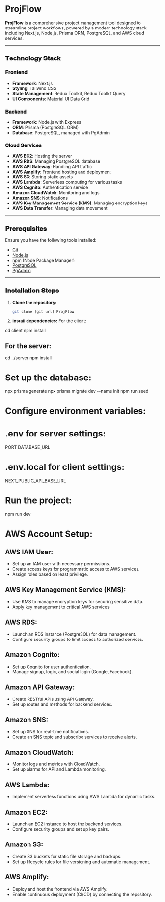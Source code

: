 # ProjFlow

**ProjFlow** is a comprehensive project management tool designed to streamline project workflows, powered by a modern technology stack including Next.js, Node.js, Prisma ORM, PostgreSQL, and AWS cloud services.

---

## 𝐓𝐞𝐜𝐡𝐧𝐨𝐥𝐨𝐠𝐲 𝐒𝐭𝐚𝐜𝐤

### 𝐅𝐫𝐨𝐧𝐭𝐞𝐧𝐝
- **Framework**: Next.js
- **Styling**: Tailwind CSS
- **State Management**: Redux Toolkit, Redux Toolkit Query
- **UI Components**: Material UI Data Grid


### 𝐁𝐚𝐜𝐤𝐞𝐧𝐝
- **Framework**: Node.js with Express
- **ORM**: Prisma (PostgreSQL ORM)
- **Database**: PostgreSQL, managed with PgAdmin


### 𝐂𝐥𝐨𝐮𝐝 𝐒𝐞𝐫𝐯𝐢𝐜𝐞𝐬
- **AWS EC2**: Hosting the server
- **AWS RDS**: Managing PostgreSQL database
- **AWS API Gateway**: Handling API traffic
- **AWS Amplify**: Frontend hosting and deployment
- **AWS S3**: Storing static assets
- **AWS Lambda**: Serverless computing for various tasks
- **AWS Cognito**: Authentication service
- **Amazon CloudWatch**: Monitoring and logs
- **Amazon SNS**: Notifications
- **AWS Key Management Service (KMS)**: Managing encryption keys
- **AWS Data Transfer**: Managing data movement


---

## 𝐏𝐫𝐞𝐫𝐞𝐪𝐮𝐢𝐬𝐢𝐭𝐞𝐬

Ensure you have the following tools installed:

- [Git](https://git-scm.com/)
- [Node.js](https://nodejs.org/en/)
- [npm](https://www.npmjs.com/) (Node Package Manager)
- [PostgreSQL](https://www.postgresql.org/download/)
- [PgAdmin](https://www.pgadmin.org/download/)

---

## 𝐈𝐧𝐬𝐭𝐚𝐥𝐥𝐚𝐭𝐢𝐨𝐧 𝐒𝐭𝐞𝐩𝐬

1. **Clone the repository:**
   ```bash
   git clone [git url] ProjFlow

2. **Install dependencies:**
For the client:

cd client
npm install


## For the server:

cd ../server
npm install


# Set up the database:

npx prisma generate
npx prisma migrate dev --name init
npm run seed


# Configure environment variables:

# .env for server settings:
PORT
DATABASE_URL

# .env.local for client settings:
NEXT_PUBLIC_API_BASE_URL

# Run the project:

npm run dev


# AWS Account Setup:

## AWS IAM User:
- Set up an IAM user with necessary permissions.
- Create access keys for programmatic access to AWS services.
- Assign roles based on least privilege.

## AWS Key Management Service (KMS):
- Use KMS to manage encryption keys for securing sensitive data.
- Apply key management to critical AWS services.

## AWS RDS:
- Launch an RDS instance (PostgreSQL) for data management.
- Configure security groups to limit access to authorized services.

## Amazon Cognito:
- Set up Cognito for user authentication.
- Manage signup, login, and social login (Google, Facebook).

## Amazon API Gateway:
- Create RESTful APIs using API Gateway.
- Set up routes and methods for backend services.

## Amazon SNS:
- Set up SNS for real-time notifications.
- Create an SNS topic and subscribe services to receive alerts.

## Amazon CloudWatch:
- Monitor logs and metrics with CloudWatch.
- Set up alarms for API and Lambda monitoring.

## AWS Lambda:
- Implement serverless functions using AWS Lambda for dynamic tasks.

## Amazon EC2:
- Launch an EC2 instance to host the backend services.
- Configure security groups and set up key pairs.

## Amazon S3:
- Create S3 buckets for static file storage and backups.
- Set up lifecycle rules for file versioning and automatic management.

## AWS Amplify:
- Deploy and host the frontend via AWS Amplify.
- Enable continuous deployment (CI/CD) by connecting the repository.
